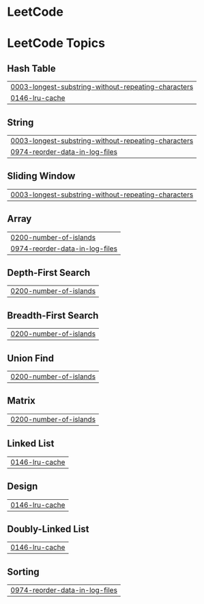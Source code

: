 # LeetCode
<!---LeetCode Topics Start-->
# LeetCode Topics
## Hash Table
|  |
| ------- |
| [0003-longest-substring-without-repeating-characters](https://github.com/nida-akhtar/LeetCode/tree/master/0003-longest-substring-without-repeating-characters) |
| [0146-lru-cache](https://github.com/nida-akhtar/LeetCode/tree/master/0146-lru-cache) |
## String
|  |
| ------- |
| [0003-longest-substring-without-repeating-characters](https://github.com/nida-akhtar/LeetCode/tree/master/0003-longest-substring-without-repeating-characters) |
| [0974-reorder-data-in-log-files](https://github.com/nida-akhtar/LeetCode/tree/master/0974-reorder-data-in-log-files) |
## Sliding Window
|  |
| ------- |
| [0003-longest-substring-without-repeating-characters](https://github.com/nida-akhtar/LeetCode/tree/master/0003-longest-substring-without-repeating-characters) |
## Array
|  |
| ------- |
| [0200-number-of-islands](https://github.com/nida-akhtar/LeetCode/tree/master/0200-number-of-islands) |
| [0974-reorder-data-in-log-files](https://github.com/nida-akhtar/LeetCode/tree/master/0974-reorder-data-in-log-files) |
## Depth-First Search
|  |
| ------- |
| [0200-number-of-islands](https://github.com/nida-akhtar/LeetCode/tree/master/0200-number-of-islands) |
## Breadth-First Search
|  |
| ------- |
| [0200-number-of-islands](https://github.com/nida-akhtar/LeetCode/tree/master/0200-number-of-islands) |
## Union Find
|  |
| ------- |
| [0200-number-of-islands](https://github.com/nida-akhtar/LeetCode/tree/master/0200-number-of-islands) |
## Matrix
|  |
| ------- |
| [0200-number-of-islands](https://github.com/nida-akhtar/LeetCode/tree/master/0200-number-of-islands) |
## Linked List
|  |
| ------- |
| [0146-lru-cache](https://github.com/nida-akhtar/LeetCode/tree/master/0146-lru-cache) |
## Design
|  |
| ------- |
| [0146-lru-cache](https://github.com/nida-akhtar/LeetCode/tree/master/0146-lru-cache) |
## Doubly-Linked List
|  |
| ------- |
| [0146-lru-cache](https://github.com/nida-akhtar/LeetCode/tree/master/0146-lru-cache) |
## Sorting
|  |
| ------- |
| [0974-reorder-data-in-log-files](https://github.com/nida-akhtar/LeetCode/tree/master/0974-reorder-data-in-log-files) |
<!---LeetCode Topics End-->